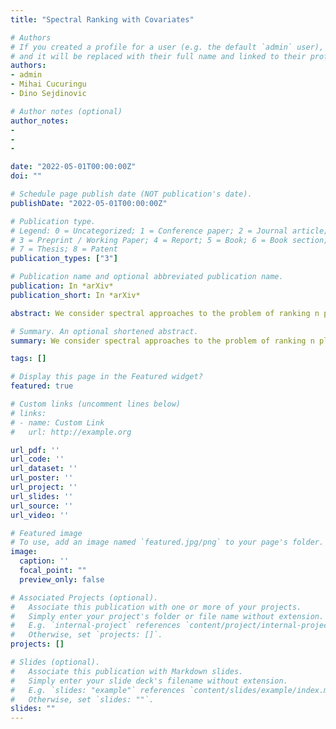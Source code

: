 ```yaml
---
title: "Spectral Ranking with Covariates"

# Authors
# If you created a profile for a user (e.g. the default `admin` user), write the username (folder name) here 
# and it will be replaced with their full name and linked to their profile.
authors:
- admin
- Mihai Cucuringu
- Dino Sejdinovic

# Author notes (optional)
author_notes:
- 
- 
-  

date: "2022-05-01T00:00:00Z"
doi: ""

# Schedule page publish date (NOT publication's date).
publishDate: "2022-05-01T00:00:00Z"

# Publication type.
# Legend: 0 = Uncategorized; 1 = Conference paper; 2 = Journal article;
# 3 = Preprint / Working Paper; 4 = Report; 5 = Book; 6 = Book section;
# 7 = Thesis; 8 = Patent
publication_types: ["3"]

# Publication name and optional abbreviated publication name.
publication: In *arXiv*
publication_short: In *arXiv*

abstract: We consider spectral approaches to the problem of ranking n players given their incomplete and noisy pairwise comparisons, but revisit this classical problem in light of player covariate information. We propose three spectral ranking methods that incorporate player covariates and are based on seriation, low-rank structure assumption and canonical correlation, respectively. Extensive numerical simulations on both synthetic and real-world data sets demonstrated that our proposed methods compare favorably to existing state-of-the-art covariate-based ranking algorithms.

# Summary. An optional shortened abstract.
summary: We consider spectral approaches to the problem of ranking n players given their incomplete and noisy pairwise comparisons, but revisit this classical problem in light of player covariate information. <br /> <br /> *Published in ECML PKDD 2022*

tags: []

# Display this page in the Featured widget?
featured: true

# Custom links (uncomment lines below)
# links:
# - name: Custom Link
#   url: http://example.org

url_pdf: ''
url_code: ''
url_dataset: ''
url_poster: ''
url_project: ''
url_slides: ''
url_source: ''
url_video: ''

# Featured image
# To use, add an image named `featured.jpg/png` to your page's folder. 
image:
  caption: ''
  focal_point: ""
  preview_only: false

# Associated Projects (optional).
#   Associate this publication with one or more of your projects.
#   Simply enter your project's folder or file name without extension.
#   E.g. `internal-project` references `content/project/internal-project/index.md`.
#   Otherwise, set `projects: []`.
projects: []

# Slides (optional).
#   Associate this publication with Markdown slides.
#   Simply enter your slide deck's filename without extension.
#   E.g. `slides: "example"` references `content/slides/example/index.md`.
#   Otherwise, set `slides: ""`.
slides: ""
---
```

<!-- 
{{% callout note %}}
Click the *Cite* button above to demo the feature to enable visitors to import publication metadata into their reference management software.
{{% /callout %}}

{{% callout note %}}
Create your slides in Markdown - click the *Slides* button to check out the example.
{{% /callout %}} -->
<!-- 
Supplementary notes can be added here, including [code, math, and images](https://wowchemy.com/docs/writing-markdown-latex/). -->
